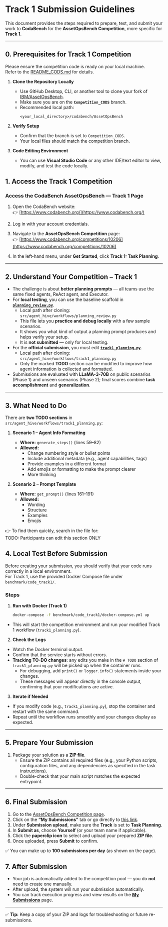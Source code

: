 # Track 1 Submission Guidelines

This document provides the steps required to prepare, test, and submit your work to **CodaBench** for the **AssetOpsBench Competition**, more specific for **Track 1**.

---

## 0. Prerequisites for Track 1 Competition

Please ensure the competition code is ready on your local machine.  
Refer to the [README_CODS.md](https://github.com/IBM/AssetOpsBench/blob/Competition_CODS/benchmark/cods_track1/README_CODS.md) for details.

1. **Clone the Repository Locally**  
   - Use GitHub Desktop, CLI, or another tool to clone your fork of [IBM/AssetOpsBench](https://github.com/IBM/AssetOpsBench).  
   - Make sure you are on the **`Competition_CODS`** branch.  
   - Recommended local path:  
     ```
     <your_local_directory>/codabench/AssetOpsBench
     ```

2. **Verify Setup**  
   
   - Confirm that the branch is set to `Competition_CODS`.  
   - Your local files should match the competition branch.
   
3. **Code Editing Environment**  
   - You can use **Visual Studio Code** or any other IDE/text editor to view, modify, and test the code locally.



## 1. Access the Track 1 Competition  

### Access the CodaBench AssetOpsBench — Track 1 Page  

1. Open the CodaBench website:  
   👉 [https://www.codabench.org/](https://www.codabench.org/)  

2. Log in with your account credentials.  

3. Navigate to the **AssetOpsBench Competition** page:  
   👉 [https://www.codabench.org/competitions/10206](https://www.codabench.org/competitions/10206)  

4. In the left-hand menu, under **Get Started**, click **Track 1: Task Planning**.  
   
---

## 2. Understand Your Competition – Track 1  

- The challenge is about **better planning prompts** — all teams use the same fixed agents, ReAct agent, and Executor.  
- For **local testing**, you can use the baseline scaffold in **[`planning_review.py`](https://github.com/IBM/AssetOpsBench/blob/Competition_CODS/src/agent_hive/workflows/planning_review.py)**.  
  - Local path after cloning: `src/agent_hive/workflows/planning_review.py`  
  - This file lets you **practice and debug locally** with a few sample scenarios.  
  - It shows you what kind of output a planning prompt produces and helps verify your setup.  
  - It is **not submitted** — only for local testing.  
- For the **official submission**, you must edit **[`track1_planning.py`](https://github.com/IBM/AssetOpsBench/blob/Competition_CODS/src/agent_hive/workflows/track1_planning.py)**.  
  - Local path after cloning: `src/agent_hive/workflows/track1_planning.py`  
  - Only the marked **TODO** section can be modified to improve how agent information is collected and formatted.  
- Submissions are evaluated with **LLaMA-3-70B** on public scenarios (Phase 1) and unseen scenarios (Phase 2); final scores combine **task accomplishment** and **generalization**.  

---

## 3. What Need to Do

There are **two TODO sections** in `src/agent_hive/workflows/track1_planning.py`:

1. **Scenario 1 – Agent Info Formatting**  
   - **Where:** `generate_steps()` (lines 59–82)  
   - **Allowed:**  
     - Change numbering style or bullet points  
     - Include additional metadata (e.g., agent capabilities, tags)  
     - Provide examples in a different format  
     - Add emojis or formatting to make the prompt clearer  
     - More thinking  

2. **Scenario 2 – Prompt Template**  
   - **Where:** `get_prompt()` (lines 161–191)  
   - **Allowed:**  
     - Wording  
     - Structure  
     - Examples  
     - Emojis  

👉 To find them quickly, search in the file for:  
	TODO: Participants can edit this section ONLY

## 4. Local Test Before Submission

Before creating your submission, you should verify that your code runs correctly in a local environment.  
For Track 1, use the provided Docker Compose file under `benchmark/code_track1/`.

### Steps

1. **Run with Docker (Track 1)**
   ```bash
   docker-compose -f benchmark/code_track1/docker-compose.yml up

- This will start the competition environment and run your modified Track 1 workflow (`track1_planning.py`).

2. **Check the Logs**
- Watch the Docker terminal output.  
- Confirm that the service starts without errors.  
- **Tracking TO-DO changes**: any edits you make in the `# TODO` section of `track1_planning.py` will be picked up when the container runs.  
  - For debugging, add `print()` or `logger.info()` statements inside your changes.  
  - These messages will appear directly in the console output, confirming that your modifications are active.

3. **Iterate if Needed**
- If you modify code (e.g., `track1_planning.py`), stop the container and restart with the same command.  
- Repeat until the workflow runs smoothly and your changes display as expected.


---

## 5. Prepare Your Submission
1. Package your solution as a **ZIP file**.  
   - Ensure the ZIP contains all required files (e.g., your Python scripts, configuration files, and any dependencies as specified in the task instructions).  
   - Double-check that your main script matches the expected entrypoint.  

---

## 6. Final Submission

1. Go to the [AssetOpsBench Competition page](https://www.codabench.org/competitions/10206).  
2. Click on the **“My Submissions”** tab or go directly to [this link](https://www.codabench.org/competitions/10206/#/participate-tab).  
3. Under **Submission upload**, make sure the **Track** is set to **Task Planning**.  
4. In **Submit as**, choose **Yourself** (or your team name if applicable).  
5. Click the **paperclip icon** to select and upload your prepared **ZIP file**.  
6. Once uploaded, press **Submit** to confirm.  

✅ You can make up to **100 submissions per day** (as shown on the page).  



## 7. After Submission
- Your job is automatically added to the competition pool — you do **not** need to create one manually.  
- After upload, the system will run your submission automatically.  
- You can track execution progress and view results on the **[My Submissions](https://www.codabench.org/competitions/10206/#/participate-tab)** page.  

---

✅ **Tip:** Keep a copy of your ZIP and logs for troubleshooting or future re-submissions.
